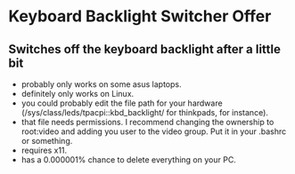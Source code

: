 # Keyboard Backlight Switcher Offer

## Switches off the keyboard backlight after a little bit

* probably only works on some asus laptops.
* definitely only works on Linux.
* you could probably edit the file path for your hardware (/sys/class/leds/tpacpi::kbd_backlight/ for thinkpads, for instance).
* that file needs permissions. I recommend changing the ownership to root:video and adding you user to the video group. Put it in your .bashrc or something.
* requires x11.
* has a 0.000001% chance to delete everything on your PC.
